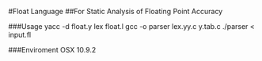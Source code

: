 #Float Language
##For Static Analysis of Floating Point Accuracy

###Usage
	yacc -d float.y
	lex float.l
	gcc -o parser lex.yy.c y.tab.c
	./parser < input.fl
	
###Enviroment
OSX 10.9.2
